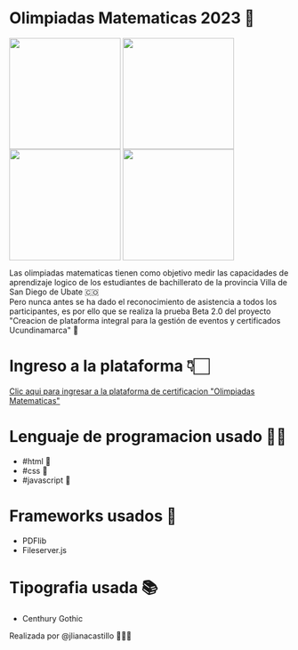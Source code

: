 # Olimpiadas Matematicas 2023 🧮

  <div class="image-container">
    <img align="center" width="200" src="https://user-images.githubusercontent.com/96964513/272785000-5595a3e6-e7ef-48b9-889f-bd2809d5093c.png" />
    <img align="center" width="200" src="https://user-images.githubusercontent.com/96964513/272785156-ac26c671-2f71-48be-a8be-757f2157ed53.png" />
    <img align="center" width="200" src="https://user-images.githubusercontent.com/96964513/272785615-c4dfe17d-76e8-43f4-9658-24e75ca09cb5.png" />
    <img align="center" width="200" src="https://user-images.githubusercontent.com/96964513/272785689-17d81dba-9b5f-4da0-b181-a00d47acfbc4.png" />
  </div>

Las olimpiadas matematicas tienen como objetivo medir las capacidades de aprendizaje logico de los estudiantes de bachillerato de la provincia Villa de San Diego de Ubate 🇨🇴 <br> Pero nunca antes se ha dado el reconocimiento de asistencia a todos los participantes, es por ello que se realiza la prueba Beta 2.0 del proyecto "Creacion de plataforma integral para la gestión de eventos y certificados Ucundinamarca" 🚀

# Ingreso a la plataforma 👇🏻
[Clic aqui para ingresar a la plataforma de certificacion "Olimpiadas Matematicas"](https://olimpiadasmatematicas.github.io/)

# Lenguaje de programacion usado 👩‍💻
* #html 🩻
* #css 🎨
* #javascript 💛

# Frameworks usados 🎯
* PDFlib
* Fileserver.js

# Tipografia usada 📚
* Centhury Gothic
  
Realizada por @jlianacastillo 🙆🏼‍♀️
